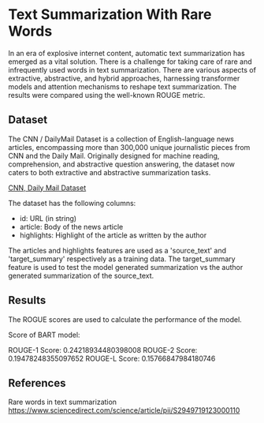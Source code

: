
# Text Summarization With Rare Words

In an era of explosive internet content, automatic text summarization has emerged as a vital solution. There is a challenge for taking care of rare and infrequently used words in text summarization. There are various aspects of extractive, abstractive, and hybrid approaches, harnessing transformer models and attention mechanisms to reshape text summarization. The results were compared using the well-known ROUGE metric.


## Dataset
The CNN / DailyMail Dataset is a collection of English-language news articles, encompassing more than 300,000 unique journalistic pieces from CNN and the Daily Mail. Originally designed for machine reading, comprehension, and abstractive question answering, the dataset now caters to both extractive and abstractive summarization tasks.

[CNN, Daily Mail Dataset](https://www.kaggle.com/datasets/gowrishankarp/newspaper-text-summarization-cnn-dailymail/data)

The dataset has the following columns:

- id: URL (in string)
- article: Body of the news article
- highlights: Highlight of the article as written by the author

The articles and highlights features are used as a 'source_text' and 'target_summary' respectively as a training data. The target_summary feature is used to test the model generated summarization vs the author generated summarization of the source_text.
## Results
The ROGUE scores are used to calculate the performance of the model.

Score of BART model:


ROUGE-1 Score: 0.24218934480398008
ROUGE-2 Score: 0.19478248355097652
ROUGE-L Score: 0.15766847984180746

## References

Rare words in text summarization 
https://www.sciencedirect.com/science/article/pii/S2949719123000110


